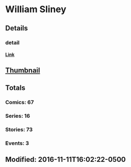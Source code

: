 # William  Sliney 
## Details
### detail
#### [Link](http://marvel.com/comics/creators/11965/william_sliney?utm_campaign=apiRef&utm_source=225578a89fc76f3d20fbffda5d17a88d)
## [Thumbnail](http://i.annihil.us/u/prod/marvel/i/mg/b/40/image_not_available.jpg)
## Totals
### Comics: 67
### Series: 16
### Stories: 73
### Events: 3
## Modified: 2016-11-11T16:02:22-0500